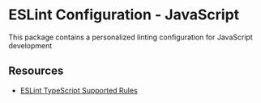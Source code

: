 # ESLint Configuration - JavaScript

This package contains a personalized linting configuration for JavaScript development

## Resources

- [ESLint TypeScript Supported Rules](https://github.com/typescript-eslint/typescript-eslint/blob/master/packages/eslint-plugin/README.md#supported-rules)
